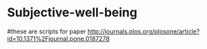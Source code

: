 # Subjective-well-being

#these are scripts for paper
http://journals.plos.org/plosone/article?id=10.1371%2Fjournal.pone.0187278
